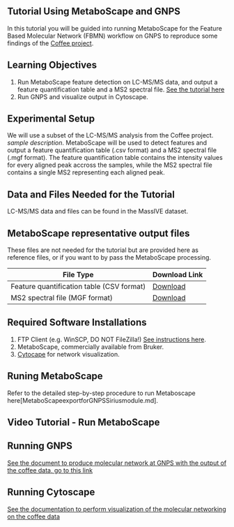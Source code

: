 ## Tutorial Using MetaboScape and GNPS

In this tutorial you will be guided into running MetaboScape for the Feature Based Molecular Network (FBMN) workflow on GNPS to reproduce some findings of the [Coffee project](http://humanfoodproject.com/americangut/).

## Learning Objectives

1. Run MetaboScape feature detection on LC-MS/MS data, and output a feature quantification table and a MS2 spectral file. [See the tutorial here](../featurebasedmolecularnetworking.md)
2. Run GNPS and visualize output in Cytoscape.

## Experimental Setup

We will use a subset of the LC-MS/MS analysis from the Coffee project. *sample description*. MetaboScape will be used to detect features and output a feature quantification table (.csv format) and a MS2 spectral file (.mgf format). The feature quantification table contains the intensity values for every aligned peak accross the samples, while the MS2 spectral file contains a single MS2 representing each aligned peak.

## Data and Files Needed for the Tutorial

LC-MS/MS data and files can be found in the MassIVE dataset.

## MetaboScape representative output files
These files are not needed for the tutorial but are provided here as reference files, or if you want to by pass the MetaboScape processing.

|     File Type    | Download Link          |
| ------------- |------------- |
| Feature quantification table (CSV format) | [Download](https://github.com/lfnothias/GNPSDocumentation/blob/master/docs/tutorials/AG_tutorial_files/MetaboScape-GNPS-Coffee_Tutorial_msmsonly_featuretable.csv) |
| MS2 spectral file (MGF format) | [Download](https://github.com/lfnothias/GNPSDocumentation/blob/master/docs/tutorials/AG_tutorial_files/MetaboScape-GNPS-Coffee_Tutorial.mgf) |

## Required Software Installations

1. FTP Client (e.g. WinSCP, DO NOT FileZilla!) [See instructions here](http://proteomics.ucsd.edu/service/massive/documentation/submit-data/upload-data/).
2. MetaboScape, commercially available from Bruker. 
3. [Cytocape](http://www.cytoscape.org/download.php) for network visualization.

## Runing MetaboScape
Refer to the detailed step-by-step procedure to run Metaboscape here[MetaboScapeexportforGNPSSiriusmodule.md].

## Video Tutorial - Run MetaboScape 

## Running GNPS

[See the document to produce molecular network at GNPS with the output of the coffee data, go to this link](featurebasedgnps.md)

## Running Cytoscape

[See the documentation to perform visualization of the molecular networking on the coffee data](MetaboScapeexportforGNPSSiriusmodule.md)


